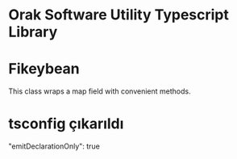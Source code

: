 <h1>Orak Software Utility Typescript Library</h1>

# Fikeybean

This class wraps a map field with convenient methods.

# tsconfig çıkarıldı

"emitDeclarationOnly": true